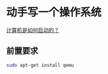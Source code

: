 # 动手写一个操作系统

[计算机是如何启动的？](http://www.ruanyifeng.com/blog/2013/02/booting.html)

## 前置要求

```bash
sudo apt-get install qemu
```

##
